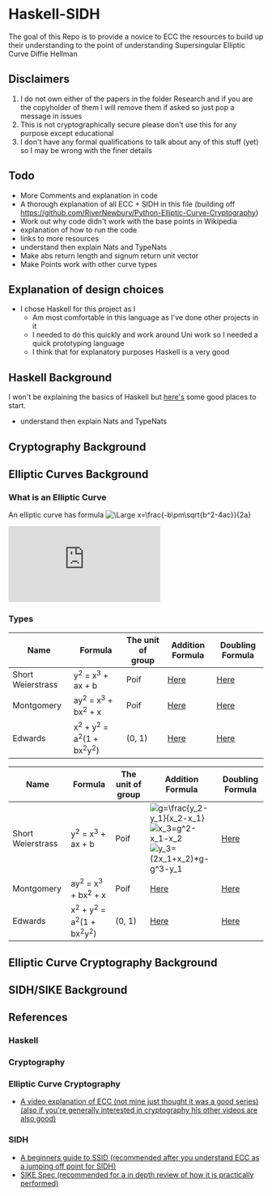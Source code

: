 # Haskell-SIDH
The goal of this Repo is to provide a novice to ECC the resources to build up their understanding to the point of understanding Supersingular Elliptic Curve Diffie Hellman



## Disclaimers <a name="Disclaimers"></a>

 1. I do not own either of the papers in the folder Research and if you are the copyholder of them I will remove them if asked so just pop a message in issues
 2. This is not cryptographically secure please don't use this for any purpose except educational
 3. I don't have any formal qualifications to talk about any of this stuff (yet) so I may be wrong with the finer details





## Todo <a name="Todo"></a>

 - More Comments and explanation in code
 - A thorough explanation of all ECC + SIDH in this file (building off https://github.com/RiverNewbury/Python-Elliptic-Curve-Cryptography)
 - Work out why code didn't work with the base points in Wikipedia
 - explanation of how to run the code
 - links to more resources
 - understand then explain Nats and TypeNats
 - Make abs return length and signum return unit vector
 - Make Points work with other curve types






## Explanation of design choices <a name="Explanation_of_design_choices"></a>

 - I chose Haskell for this project as I
   - Am most comfortable in this language as I've done other projects in it
   - I needed to do this quickly and work around Uni work so I needed a quick prototyping language
   - I think that for explanatory purposes Haskell is a very good





## Haskell Background <a name="BackgroundHaskell"></a>

I won't be explaining the basics of Haskell but [here's](#ReferencesHaskell) some good places to start.

- understand then explain Nats and TypeNats


## Cryptography Background <a name="BachkgroundCryptography"></a>

## Elliptic Curves Background <a name="BackgroundEllipticCurve"></a>

### What is an Elliptic Curve <a name="WhatisanEllipticCurve"></a>

An elliptic curve has formula
![\Large x=\frac{-b\pm\sqrt{b^2-4ac}}{2a}](https://latex.codecogs.com/svg.latex?\Large&space;x=\frac{-b\pm\sqrt{b^2-4ac}}{2a})

![](https://latex.codecogs.com/svg.latex?)

### Types

| Name              	| Formula                                                                        	| The unit of group 	| Addition Formula 	| Doubling Formula 	|
|-------------------	|--------------------------------------------------------------------------------	|-------------------	|------------------	|------------------	|
| Short Weierstrass 	| y<sup>2</sup> = x<sup>3</sup> + ax + b                                         	| Poif              	| [Here]()         	| [Here]()         	|
| Montgomery        	| ay<sup>2</sup> = x<sup>3</sup> + bx<sup>2</sup> + x                            	| Poif              	| [Here]()         	| [Here]()         	|
| Edwards           	| x<sup>2</sup> + y<sup>2</sup> = a<sup>2</sup>(1 + bx<sup>2</sup>y<sup>2</sup>) 	| (0, 1)            	| [Here]()         	| [Here]()         	|


| Name 	| Formula 	| The unit of group 	| Addition Formula 	| Doubling Formula 	|
|---	|---	|---	|---	|---	|
| Short Weierstrass 	| y<sup>2</sup> = x<sup>3</sup> + ax + b 	| Poif 	| ![g=\frac{y_2-y_1}{x_2-x_1}](https://latex.codecogs.com/svg.latex?g=\frac{y_2-y_1}{x_2-x_1})<br>![x_3=g^2-x_1-x_2](https://latex.codecogs.com/svg.latex?x_3=g^2-x_1-x_2)<br>![y_3=(2x_1+x_2)*g-g^3-y_1](https://latex.codecogs.com/svg.latex?y_3=(2x_1+x_2)*g-g^3-y_1) 	| [Here]() 	|
| Montgomery 	| ay<sup>2</sup> = x<sup>3</sup> + bx<sup>2</sup> + x 	| Poif 	| [Here]() 	| [Here]() 	|
| Edwards 	| x<sup>2</sup> + y<sup>2</sup> = a<sup>2</sup>(1 + bx<sup>2</sup>y<sup>2</sup>) 	| (0, 1) 	| [Here]() 	| [Here]() 	|

## Elliptic Curve Cryptography Background <a name="BackgroundECC"></a>

## SIDH/SIKE Background <a name="BackgroundSIDH"></a>





## References <a name="References"></a>

### Haskell <a name="ReferencesHaskell"></a>

### Cryptography <a name="ReferencesCryptography"></a>

### Elliptic Curve Cryptography <a name="ReferencesECC"></a>

 - [A video explanation of ECC (not mine just thought it was a good series) (also if you're generally interested in cryptography his other videos are also good)](https://youtube.com/playlist?list=PLUQANcrG3720AzBFM0eDKEyYtMM8FdcNX)

### SIDH <a name="ReferencesSIDH"></a>

 - [A beginners guide to SSID (recommended after you understand ECC as a jumping off point for SIDH)](https://eprint.iacr.org/2019/1321.pdf)
 - [SIKE Spec (recommended for a in depth review of how it is practically performed)](https://sike.org/files/SIDH-spec.pdf)
